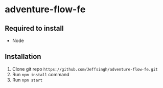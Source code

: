 # adventure-flow-fe

## Required to install
- Node

## Installation

1. Clone git repo `https://github.com/Jeffsingh/adventure-flow-fe.git`
2. Run `npm install` command
3. Run `npm start`


